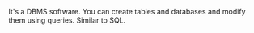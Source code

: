 It's a DBMS software. You can create tables and databases and modify them using queries. Similar to SQL.
